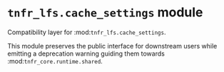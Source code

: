 # `tnfr_lfs.cache_settings` module
Compatibility layer for :mod:`tnfr_lfs.cache_settings`.

This module preserves the public interface for downstream users while
emitting a deprecation warning guiding them towards
:mod:`tnfr_core.runtime.shared`.

